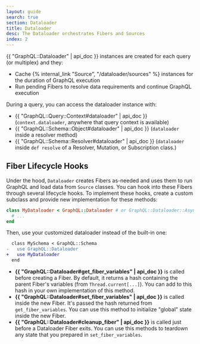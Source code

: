 ```yaml
---
layout: guide
search: true
section: Dataloader
title: Dataloader
desc: The Dataloader orchestrates Fibers and Sources
index: 2
---
```


{{ "GraphQL::Dataloader" | api_doc }} instances are created for each query (or multiplex) and they:

- Cache {% internal_link "Source", "/dataloader/sources" %} instances for the duration of GraphQL execution
- Run pending Fibers to resolve data requirements and continue GraphQL execution

During a query, you can access the dataloader instance with:

- {{ "GraphQL::Query::Context#dataloader" | api_doc }} (`context.dataloader`, anywhere that query context is available)
- {{ "GraphQL::Schema::Object#dataloader" | api_doc }} (`dataloader` inside a resolver method)
- {{ "GraphQL::Schema::Resolver#dataloader" | api_doc }} (`dataloader` inside `def resolve` of a Resolver, Mutation, or Subscription class.)

## Fiber Lifecycle Hooks

Under the hood, `Dataloader` creates Fibers as-needed and uses them to run GraphQL and load data from `Source` classes. You can hook into these Fibers through several lifecycle hooks. To implement these hooks, create a custom subclass and provide new implementation for these methods:

```ruby
class MyDataloader < GraphQL::Dataloader # or GraphQL::Dataloader::AsyncDataloader
  # ...
end
```

Then, use your customized dataloader instead of the built-in one:

```diff
  class MySchema < GraphQL::Schema
-   use GraphQL::Dataloader
+   use MyDataloader
  end
```

- __{{ "GraphQL::Dataloader#get_fiber_variables" | api_doc }}__ is called before creating a Fiber. By default, it returns a hash containing the parent Fiber's variables (from `Thread.current[...]`). You can add to this hash in your own implementation of this method.
- __{{ "GraphQL::Dataloader#set_fiber_variables" | api_doc }}__ is called inside the new Fiber. It's passed the hash returned from `get_fiber_variables`. You can use this method to initialize "global" state inside the new Fiber.
- __{{ "GraphQL::Dataloader#cleanup_fiber" | api_doc }}__ is called just before a Dataloader Fiber exits. You can use this methods to teardown any state that you prepared in `set_fiber_variables`.
